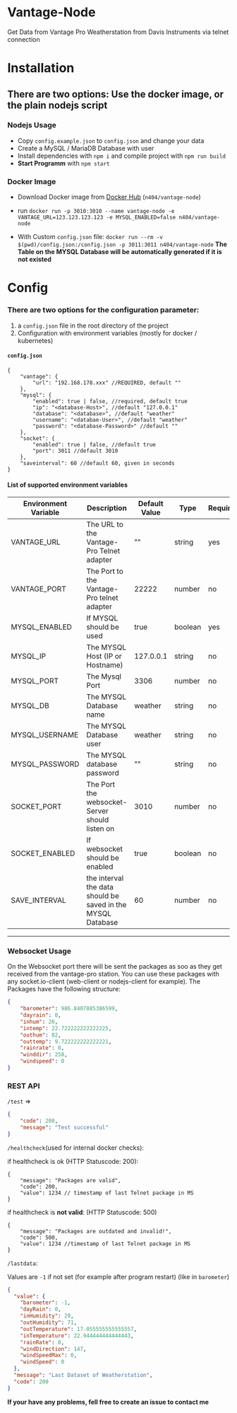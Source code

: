# Vantage-Node
Get Data from Vantage Pro Weatherstation from Davis Instruments via telnet connection

# Installation
## There are two options: Use the docker image, or the plain nodejs script
### Nodejs Usage
* Copy `config.example.json` to `config.json` and change your data
* Create a MySQL / MariaDB Database with user
* Install dependencies with `npm i` and compile project with `npm run build`
* **Start Programm** with `npm start`

### Docker Image
* Download Docker image from [Docker Hub](https://hub.docker.com/r/n404/vantage-node) (`n404/vantage-node`)
* run `docker run -p 3010:3010 --name vantage-node -e VANTAGE_URL=123.123.123.123 -e MYSQL_ENABLED=false n404/vantage-node`
 
* With Custom `config.json` file: `docker run --rm -v $(pwd)/config.json:/config.json -p 3011:3011 n404/vantage-node`
**The Table on the MYSQL Database will be automatically generated if it is not existed**

# Config
### There are two options for the configuration parameter:
1. a `config.json` file in the root directory of the project
2. Configuration with environment variables (mostly for docker / kubernetes)

#### `config.json`
````json5
{
    "vantage": {
        "url": "192.168.178.xxx" //REQUIRED, default ""
    }, 
    "mysql": {
        "enabled": true | false, //required, default true
        "ip": "<database-Host>", //default "127.0.0.1"
        "database": "<database>", //default "weather"
        "username": "<databae-User>", //default "weather"
        "password": "<database-Password>" //default ""
    }, 
    "socket": {
        "enabled": true | false, //default true
        "port": 3011 //default 3010
    }, 
    "saveinterval": 60 //default 60, given in seconds
}
````
#### List of supported environment variables
| Environment Variable | Description                                                 | Default Value | Type    | Required |
|----------------------|-------------------------------------------------------------|---------------|---------|----------|
| VANTAGE_URL          | The URL to the Vantage-Pro Telnet adapter                   | ""            | string  | yes      |
| VANTAGE_PORT         | The Port to the Vantage-Pro telnet adapter                  | 22222         | number  | no       |
| MYSQL_ENABLED        | If MYSQL should be used                                     | true          | boolean | yes      |
| MYSQL_IP             | The MYSQL Host (IP or Hostname)                             | 127.0.0.1     | string  | no       |
| MYSQL_PORT           | The Mysql Port                                              | 3306          | number  | no       |
| MYSQL_DB             | The MYSQL Database name                                     | weather       | string  | no       |
| MYSQL_USERNAME       | The MYSQL Database user                                     | weather       | string  | no       |
| MYSQL_PASSWORD       | The MYSQL database password                                 | ""            | string  | no       |
| SOCKET_PORT          | The Port the websocket-Server should listen on              | 3010          | number  | no       |
| SOCKET_ENABLED       | If websocket should be enabled                              | true          | boolean | no       |
| SAVE_INTERVAL        | the interval the data should be saved in the MYSQL Database | 60            | number  | no       |
----

### Websocket Usage
On the Websocket port there will be sent the packages as soo as they get received from the vantage-pro station.
You can use these packages with any socket.io-client (web-client or nodejs-client for example).
The Packages have the following structure:
````json
{
    "barometer": 986.8407885386599,
    "dayrain": 0,
    "inhum": 26,
    "intemp": 22.722222222222225, 
    "outhum": 82, 
    "outtemp": 9.722222222222221, 
    "rainrate": 0,
    "winddir": 258, 
    "windspeed": 0
}
````

### REST API
`/test` =>

```json
{
	"code": 200,
	"message": "Test successful"
}
```

`/healthcheck`(used for internal docker checks):

if healthcheck is ok (HTTP Statuscode: 200):

```json5
{
    "message": "Packages are valid", 
    "code": 200, 
    "value": 1234 // timestamp of last Telnet package in MS
}
```

if healthcheck is **not valid**: (HTTP Statuscode: 500)

```json5
{
    "message": "Packages are outdated and invalid!",
    "code": 500, 
    "value": 1234 //timestamp of last Telnet package in MS
}
```

`/lastdata`:

Values are `-1` if not set (for example after program restart) (like in `barometer`)
```json
{
  "value": {
    "barometer": -1,
    "dayRain": 0,
    "inHumidity": 29,
    "outHumidity": 71,
    "outTemperature": 17.055555555555557,
    "inTemperature": 22.944444444444443,
    "rainRate": 0,
    "windDirection": 147,
    "windSpeedMax": 0,
    "windSpeed": 0
  },
  "message": "Last Dataset of Weatherstation",
  "code": 200
}
```
**If your have any problems, fell free to create an issue to contact me**
